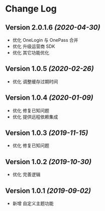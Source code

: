 Change Log
==========
Version 2.0.1.6 *(2020-04-30)*
----------------------------
- 优化 OneLogin 与 OnePass 合并
- 优化 升级运营商 SDK
- 优化 其它功能优化

Version 1.0.5 *(2020-02-26)*
----------------------------
- 优化 调整缓存过期时间

Version 1.0.4 *(2020-01-09)*
----------------------------
- 优化 修复已知问题
- 优化 提供远程依赖集成

Version 1.0.3 *(2019-11-15)*
----------------------------
- 优化 修复已知问题

Version 1.0.2 *(2019-10-30)*
----------------------------
- 优化 完善逻辑

Version 1.0.1 *(2019-09-02)*
----------------------------
- 新增 自定义主题功能